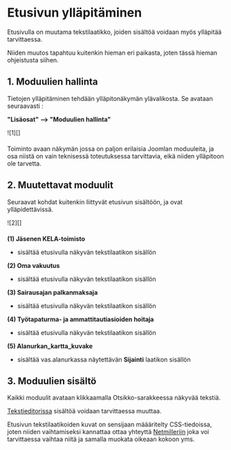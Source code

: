 # Etusivun ylläpitäminen


Etusivulla on muutama tekstilaatikko, joiden sisältöä voidaan myös ylläpitää tarvittaessa.

Niiden muutos tapahtuu kuitenkin hieman eri paikasta, joten tässä hieman ohjeistusta siihen.


## 1. Moduulien hallinta

Tietojen ylläpitäminen tehdään ylläpitonäkymän ylävalikosta. Se avataan seuraavasti :

__"Lisäosat" --> "Moduulien hallinta"__

<figure class="fig-n border" style="margin:0 0 20px 0">
![1][]
</figure>

Toiminto avaan näkymän jossa on paljon erilaisia Joomlan moduuleita,
ja osa niistä on vain teknisessä toteutuksessa tarvittavia, eikä niiden ylläpitoon ole tarvetta.


## 2. Muutettavat moduulit

Seuraavat kohdat kuitenkin liittyvät etusivun sisältöön, ja ovat ylläpidettävissä.

<figure class="fig-n border" style="margin:0 0 20px 0">
![2][]
</figure>


__(1) Jäsenen KELA-toimisto__

*   sisältää etusivulla näkyvän tekstilaatikon sisällön

__(2) Oma vakuutus__

*   sisältää etusivulla näkyvän tekstilaatikon sisällön

__(3) Sairausajan palkanmaksaja__

*   sisältää etusivulla näkyvän tekstilaatikon sisällön

__(4) Työtapaturma- ja ammattitautiasioiden hoitaja__

*   sisältää etusivulla näkyvän tekstilaatikon sisällön

__(5) Alanurkan_kartta_kuvake__

*   sisältää vas.alanurkassa näytettävän __Sijainti__ laatikon sisällön



## 3. Moduulien sisältö

Kaikki moduulit avataan klikkaamalla Otsikko-sarakkeessa näkyvää tekstiä.

[Tekstieditorissa][10] sisältöä voidaan tarvittaessa muuttaa.

Etusivun tekstilaatikoiden kuvat on sensijaan määäritelty CSS-tiedoissa, joten niiden
vaihtamiseksi kannattaa ottaa yhteyttä [Netmilleriin][11] joka voi tarvittaessa vaihtaa niitä ja samalla
muokata oikeaan kokoon yms.



[1]: kuvat/kuva57.png "Ruutumalli"
[2]: kuvat/kuva58.png "Ruutumalli"
[10]: pages/tekstieditorin-kaytto.md
[11]: http://www.netmiller.fi
